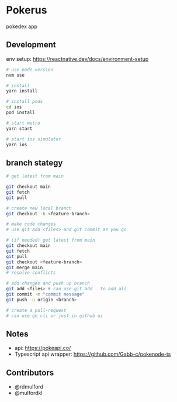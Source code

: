 # Pokerus

pokedex app

## Development

env setup: https://reactnative.dev/docs/environment-setup

```sh
# use node version
nvm use

# install
yarn install

# install pods
cd ios
pod install

# start metro
yarn start

# start ios simulator
yarn ios
```

## branch stategy

```sh
# get latest from main

git checkout main
git fetch
git pull

# create new local branch
git checkout -b <feature-branch>

# make code changes
# use git add <files> and git commit as you go

# (if needed) get latest from main
git checkout main
git fetch
git pull
git checkout <feature-branch>
git merge main
# resolve conflicts

# add changes and push up branch
git add <files> # can use git add . to add all
git commit -m "commit message"
git push -u origin <branch>

# create a pull-request
# can use gh cli or just in github ui
```

## Notes

- api: https://pokeapi.co/
- Typescript api wrapper: https://github.com/Gabb-c/pokenode-ts

## Contributors

- @rdmulford
- @mulfordkl